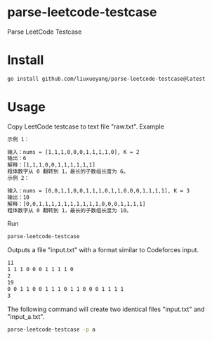 # parse-leetcode-testcase
Parse LeetCode Testcase

# Install

```sh
go install github.com/liuxueyang/parse-leetcode-testcase@latest
```

# Usage

Copy LeetCode testcase to text file "raw.txt". Example

```txt
示例 1：

输入：nums = [1,1,1,0,0,0,1,1,1,1,0], K = 2
输出：6
解释：[1,1,1,0,0,1,1,1,1,1,1]
粗体数字从 0 翻转到 1，最长的子数组长度为 6。
示例 2：

输入：nums = [0,0,1,1,0,0,1,1,1,0,1,1,0,0,0,1,1,1,1], K = 3
输出：10
解释：[0,0,1,1,1,1,1,1,1,1,1,1,0,0,0,1,1,1,1]
粗体数字从 0 翻转到 1，最长的子数组长度为 10。
```

Run

```sh
parse-leetcode-testcase
```

Outputs a file "input.txt" with a format similar to Codeforces input.

```txt
11
1 1 1 0 0 0 1 1 1 1 0 
2
19
0 0 1 1 0 0 1 1 1 0 1 1 0 0 0 1 1 1 1 
3
```

The following command will create two identical files "input.txt" and "input_a.txt".

```sh
parse-leetcode-testcase -p a
```

